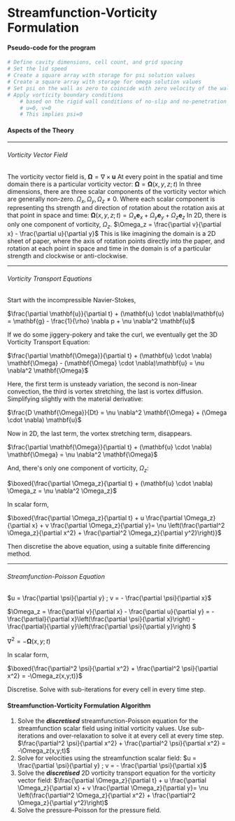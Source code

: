 Streamfunction-Vorticity Formulation
====================================

#### Pseudo-code for the program
```python
# Define cavity dimensions, cell count, and grid spacing
# Set the lid speed
# Create a square array with storage for psi solution values
# Create a square array with storage for omega solution values
# Set psi on the wall as zero to coincide with zero velocity of the walls
# Apply vorticity boundary conditions 
    # based on the rigid wall conditions of no-slip and no-penetration
    # u=0, v=0
    # This implies psi=0
```

#### Aspects of the Theory

------------------------------------------

###### Vorticity Vector Field
The vorticity vector field is,
$\mathbf{\Omega} = \nabla \times \mathbf{u}$
At every point in the spatial and time domain there is a particular vorticity vector:
$\mathbf{\Omega} = \mathbf{\Omega}(x,y,z;t)$
In three dimensions, there are three scalar components of the vorticity vector which are generally non-zero.
$\Omega_x, \Omega_y, \Omega_z \ne 0$.
Where each scalar component is representing ths strength and direction of rotation about the rotation axis at that point in space and time:
$\mathbf{\Omega}(x,y,z;t) = \Omega_x \mathbf{e}_x + \Omega_y \mathbf{e}_y + \Omega_z \mathbf{e}_z$ 
In 2D, there is only one component of vorticity, $\Omega_z$.
$\Omega_z = \frac{\partial v}{\partial x} - \frac{\partial u}{\partial y}$
This is like imagining the domain is a 2D sheet of paper, where the axis of rotation points directly into the paper, and rotation at each point in space and time in the domain is of a particular strength and clockwise or anti-clockwise.

-----------------------------------------

###### Vorticity Transport Equations

Start with the incompressible Navier-Stokes,

$\frac{\partial \mathbf{u}}{\partial t} + (\mathbf{u} \cdot \nabla)\mathbf{u} = \mathbf{g} - \frac{1}{\rho} \nabla p + \nu \nabla^2 \mathbf{u}$

If we do some jiggery-pokery and take the curl, we eventually get the 3D Vorticity Transport Equation:

$\frac{\partial \mathbf{\Omega}}{\partial t} + (\mathbf{u} \cdot \nabla) \mathbf{\Omega} - (\mathbf{\Omega} \cdot \nabla)\mathbf{u} = \nu \nabla^2 \mathbf{\Omega}$

Here, the first term is unsteady variation, the second is non-linear convection, the third is vortex stretching, the last is vortex diffusion. Simplifying slightly with the material derivative:

$\frac{D \mathbf{\Omega}}{Dt} = \nu \nabla^2 \mathbf{\Omega} + (\Omega \cdot \nabla) \mathbf{u}$

Now in 2D, the last term, the vortex stretching term, disappears.

$\frac{\partial \mathbf{\Omega}}{\partial t} + (\mathbf{u} \cdot \nabla) \mathbf{\Omega} = \nu \nabla^2 \mathbf{\Omega}$

And, there's only one component of vorticity, $\Omega_z$:

$\boxed{\frac{\partial \Omega_z}{\partial t} + (\mathbf{u} \cdot \nabla) \Omega_z = \nu \nabla^2 \Omega_z}$

In scalar form,

$\boxed{\frac{\partial \Omega_z}{\partial t} + u \frac{\partial \Omega_z}{\partial x} + v \frac{\partial \Omega_z}{\partial y}= \nu \left(\frac{\partial^2 \Omega_z}{\partial x^2} + \frac{\partial^2 \Omega_z}{\partial y^2}\right)}$

Then discretise the above equation, using a suitable finite differencing method.

-------------------------------

###### Streamfunction-Poisson Equation

$u = \frac{\partial \psi}{\partial y} ; v = - \frac{\partial \psi}{\partial x}$

$\Omega_z = \frac{\partial v}{\partial x} - \frac{\partial u}{\partial y} = -\frac{\partial}{\partial x}\left(\frac{\partial \psi}{\partial x}\right) - \frac{\partial}{\partial y}\left(\frac{\partial \psi}{\partial y}\right) $

$\nabla^2 = -{\mathbf{\Omega}(x,y;t)}$

In scalar form,

$\boxed{\frac{\partial^2 \psi}{\partial x^2} + \frac{\partial^2 \psi}{\partial x^2} = -\Omega_z(x,y;t)}$

Discretise. Solve with sub-iterations for every cell in every time step.

#### Streamfunction-Vorticity Formulation Algorithm

1. Solve the _**discretised**_ streamfunction-Poisson equation for the streamfunction scalar field using initial vorticity values. Use sub-iterations and over-relaxation to solve it at every cell at every time step.
$\frac{\partial^2 \psi}{\partial x^2} + \frac{\partial^2 \psi}{\partial x^2} = -\Omega_z(x,y;t)$
2. Solve for velocities using the streamfunction scalar field:
$u = \frac{\partial \psi}{\partial y} ; v = - \frac{\partial \psi}{\partial x}$
3. Solve the _**discretised**_ 2D vorticity transport equation for the vorticity vector field:
$\frac{\partial \Omega_z}{\partial t} + u \frac{\partial \Omega_z}{\partial x} + v \frac{\partial \Omega_z}{\partial y}= \nu \left(\frac{\partial^2 \Omega_z}{\partial x^2} + \frac{\partial^2 \Omega_z}{\partial y^2}\right)$
4. Solve the pressure-Poisson for the pressure field.



